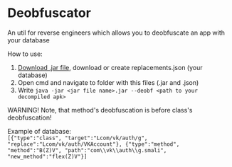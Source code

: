 # Deobfuscator

An util for reverse engineers which allows you to deobfuscate an app with your database

How to use:
1. <a href="https://github.com/F0x1d/Deobfuscator/releases/tag/0.1">Download .jar file</a>, download or create replacements.json (your database)
2. Open cmd and navigate to folder with this files (.jar and .json)
3. Write `java -jar <jar file name>.jar --deobf <path to your decompiled apk>`


WARNING!
Note, that method's deobfuscation is before class's deobfuscation!


Example of database:<br>
`[{"type":"class", "target":"Lcom/vk/auth/g", "replace":"Lcom/vk/auth/VKAccount"},
{"type":"method", "method":"B(Z)V", "path":"com\\vk\\auth\\g.smali", "new_method":"flex(Z)V"}]`

